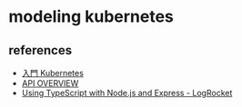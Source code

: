 # modeling kubernetes

## references

- [入門 Kubernetes](https://amzn.to/3uh6lKo)
- [API OVERVIEW](https://kubernetes.io/docs/reference/generated/kubernetes-api)
- [Using TypeScript with Node.js and Express - LogRocket](https://blog.logrocket.com/typescript-with-node-js-and-express/)
